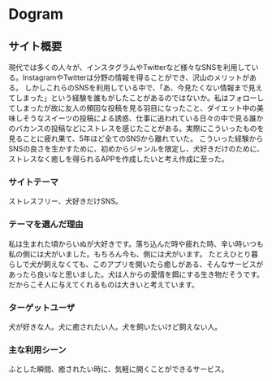 # Dogram

## サイト概要
現代では多くの人々が、インスタグラムやTwitterなど様々なSNSを利用している。InstagramやTwitterは分野の情報を得ることができ、沢山のメリットがある。
しかしこれらのSNSを利用している中で、「あ、今見たくない情報まで見えてしまった」という経験を誰もがしたことがあるのではないか。私はフォローしてしまったが故に友人の頻回な投稿を見る羽目になったこと、ダイエット中の美味しそうなスイーツの投稿による誘惑、仕事に追われている日々の中で見る誰かのバカンスの投稿などにストレスを感じたことがある。実際にこういったものを見ることに疲れ果て、5年ほど全てのSNSから離れていた。
こういった経験からSNSの良さを生かすために、初めからジャンルを限定し、犬好きだけのために、ストレスなく癒しを得られるAPPを作成したいと考え作成に至った。

### サイトテーマ
ストレスフリー、犬好きだけSNS。

### テーマを選んだ理由
私は生まれた頃からいぬが大好きです。落ち込んだ時や疲れた時、辛い時いつも私の側には犬がいました。もちろん今も、側には犬がいます。
たとえひとり暮らしで犬が飼えなくても、このアプリを開いたら癒しがある、そんなサービスがあったら良いなと思いました。犬は人からの愛情を餌にする生き物だそうです。だからこそ人に与えてくれるものは大きいと考えています。

### ターゲットユーザ
犬が好きな人。犬に癒されたい人。犬を飼いたいけど飼えない人。

### 主な利用シーン
ふとした瞬間、癒されたい時に、気軽に開くことができるサービス。
